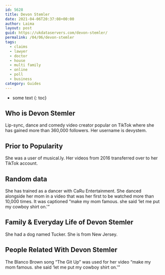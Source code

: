 ```yaml
---
id: 5628
title: Devon Stemler
date: 2021-04-06T20:37:08+00:00
author: Laima
layout: post
guid: https://ukdataservers.com/devon-stemler/
permalink: /04/06/devon-stemler
tags:
  - claims
  - lawyer
  - doctor
  - house
  - multi family
  - online
  - poll
  - business
category: Guides
---
```


* some text
{: toc}


## Who is Devon Stemler
                  
                  
                  
Lip-sync, dance and comedy video creator popular on TikTok where she has gained more than 360,000 followers. Her username is devystem. 
                  
              
            
              
            
                
                
                
## Prior to Popularity
                  
                  
                  
She was a user of musical.ly. Her videos from 2016 transferred over to her TikTok account.
                  
              
            
              
            
                
                
                
## Random data
                  
                  
                  
She has trained as a dancer with CaRu Entertainment. She danced alongside her mom in a video that was her first to be watched more than 10,000 times. It was captioned &#8220;make my mom famous. she said &#8216;let me put my cowboy shirt on.'&#8221;
                  
              
            
              
            
                
                
                
## Family & Everyday Life of Devon Stemler
                  
                  
                  
She had a dog named Tucker. She is from New Jersey.
                  
              
            
              
            
                
                
                
## People Related With Devon Stemler
                  
                  
                  
The Blanco Brown song &#8220;The Git Up&#8221; was used for her video &#8220;make my mom famous. she said &#8216;let me put my cowboy shirt on.'&#8221;
                  
              
            
              
            
                
              
            
              
              
            
            
              
            
          
          
          